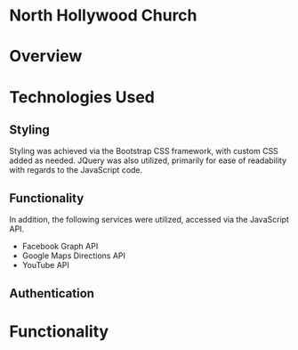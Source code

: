 # North Hollywood Church

# Overview


# Technologies Used

## Styling
Styling was achieved via the Bootstrap CSS framework, with custom CSS added as needed.
JQuery was also utilized, primarily for ease of readability with regards to the JavaScript code.

## Functionality
In addition, the following services were utilized, accessed via the JavaScript API.

 - Facebook Graph API
 - Google Maps Directions API
 - YouTube API

 ## Authentication


# Functionality
